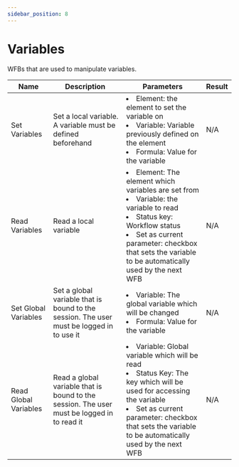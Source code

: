 ```yaml
---
sidebar_position: 8
---
```


# Variables

WFBs that are used to manipulate variables.

| Name                  | Description                                                                                | Parameters                                                                                                                                                                                                                                            | Result |
| --------------------- | ------------------------------------------------------------------------------------------ | ----------------------------------------------------------------------------------------------------------------------------------------------------------------------------------------------------------------------------------------------------- | ------ |
| Set Variables         | Set a local variable. A variable must be defined beforehand                                | <li>Element: the element to set the variable on </li><li>Variable: Variable previously defined on the element </li><li>Formula: Value for the variable</li>                                                                                           |   N/A     |
| Read Variables        | Read a local variable                                                                      | <li>Element: The element which variables are set from </li> <li>Variable: the variable to read </li><li>Status key: Workflow status </li><li>Set as current parameter: checkbox that sets the variable to be automatically used by the next WFB </li> |  N/A      |
| Set Global Variables  | Set a global variable that is bound to the session. The user must be logged in to use it   | <li>Variable: The global variable which will be changed</li><li>Formula: Value for the variable </li>                                                                                                                                                 |   N/A     |
| Read Global Variables | Read a global variable that is bound to the session. The user must be logged in to read it | <li>Variable: Global variable which will be read</li><li>Status Key: The key which will be used for accessing the variable </li><li>Set as current parameter: checkbox that sets the variable to be automatically used by the next WFB </li>          |  N/A      |
